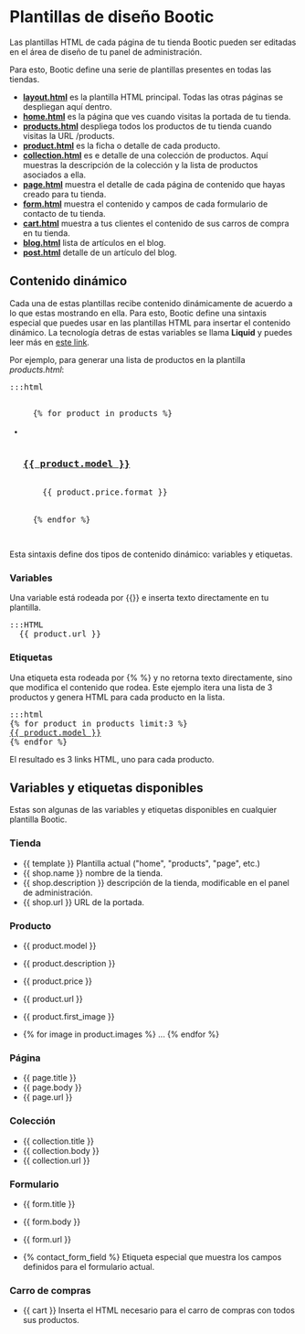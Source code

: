 # Plantillas de diseño Bootic

Las plantillas HTML de cada página de tu tienda Bootic pueden ser editadas en el área de diseño de tu panel de administración.

Para esto, Bootic define una serie de plantillas presentes en todas las tiendas.

* [**layout.html**](/es/themes/layout) es la plantilla HTML principal. Todas las otras páginas se despliegan aquí dentro.
* [**home.html**](/es/themes/home) es la página que ves cuando visitas la portada de tu tienda.
* [**products.html**](/es/themes/products) despliega todos los productos de tu tienda cuando visitas la URL /products.
* [**product.html**](/es/themes/product) es la ficha o detalle de cada producto. 
* [**collection.html**](/es/themes/collection) es e detalle de una colección de productos. Aquí muestras la descripción de la colección y la lista de productos asociados a ella.
* [**page.html**](/es/themes/page) muestra el detalle de cada página de contenido que hayas creado para tu tienda.
* [**form.html**](/es/themes/form) muestra el contenido y campos de cada formulario de contacto de tu tienda.
* [**cart.html**](/es/themes/cart) muestra a tus clientes el contenido de sus carros de compra en tu tienda.
* [**blog.html**](/es/themes/blog) lista de artículos en el blog.
* [**post.html**](/es/themes/blog) detalle de un artículo del blog.

## Contenido dinámico

Cada una de estas plantillas recibe contenido dinámicamente de acuerdo a lo que estas mostrando en ella. Para esto, Bootic define una sintaxis especial que puedes usar en las plantillas HTML para insertar el contenido dinámico. La tecnología detras de estas variables se llama **Liquid** y puedes leer más en [este link](http://www.liquidmarkup.org/).

Por ejemplo, para generar una lista de productos en la plantilla *products.html*:

<pre>:::html
<ul id="products">
  {% for product in products %}
  <li class="product">
    <h3><a href="{{product.url}}">{{ product.model }}</a></h3>
    <span class="price">{{ product.price.format }}</span>
  </li>
  {% endfor %}
</ul>
</pre>

Esta sintaxis define dos tipos de contenido dinámico: variables y etiquetas.

### Variables

Una variable está rodeada por {{}} e inserta texto directamente en tu plantilla.

<pre>:::HTML
  {{ product.url }}
</pre>

### Etiquetas

Una etiqueta esta rodeada por {% %} y no retorna texto directamente, sino que modifica el contenido que rodea. Este ejemplo itera una lista de 3 productos y genera HTML para cada producto en la lista.

<pre>:::html
{% for product in products limit:3 %}
<a href="{{product.url}}">{{ product.model }}</a>
{% endfor %}
</pre>

El resultado es 3 links HTML, uno para cada producto.

## Variables y etiquetas disponibles

Estas son algunas de las variables y etiquetas disponibles en cualquier plantilla Bootic.

### Tienda

* {{ template }} Plantilla actual ("home", "products", "page", etc.)
* {{ shop.name }} nombre de la tienda.
* {{ shop.description }} descripción de la tienda, modificable en el panel de administración.
* {{ shop.url }} URL de la portada.

### Producto

* {{ product.model }}
* {{ product.description }}
* {{ product.price }}
* {{ product.url }}
* {{ product.first_image }}

* {% for image in product.images %} ... {% endfor %}

### Página

* {{ page.title }}
* {{ page.body }}
* {{ page.url }}

### Colección

* {{ collection.title }}
* {{ collection.body }}
* {{ collection.url }}

### Formulario

* {{ form.title }}
* {{ form.body }}
* {{ form.url }}

* {% contact_form_field %} Etiqueta especial que muestra los campos definidos para el formulario actual.

### Carro de compras

* {{ cart }} Inserta el HTML necesario para el carro de compras con todos sus productos.
